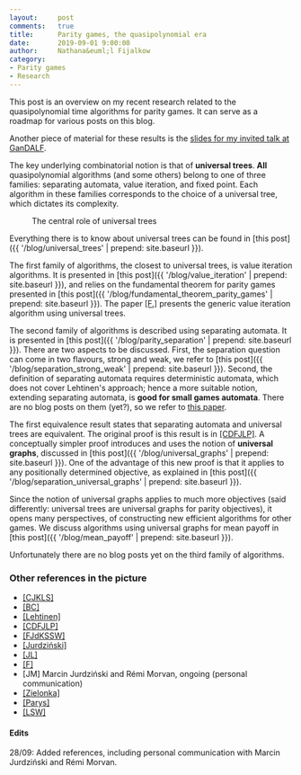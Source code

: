 ```yaml
---
layout:     post
comments:   true
title:      Parity games, the quasipolynomial era
date:       2019-09-01 9:00:00
author:     Nathana&euml;l Fijalkow
category:   
- Parity games
- Research
---
```


<script type="text/x-mathjax-config">
MathJax.Hub.Config({
  TeX: {
    Macros: {
      R: "{\\mathbb{R}}",
      Q: "{\\mathbb{Q}}",
      N: "{\\mathbb{N}}",
      Z: "{\\mathbb{Z}}",
      A: "{\\mathcal{A}}",
      B: "{\\mathcal{B}}",
      rk: "{\\text{rank}}",
      NNrk: "{\\text{rank}_+}",
    }
  }
});
</script>

<p class="intro"><span class="dropcap">T</span>his post is an overview on my recent research related to the quasipolynomial time algorithms for parity games.
It can serve as a roadmap for various posts on this blog.
</p>

Another piece of material for these results is the [slides for my invited talk at GanDALF](https://nathanael-fijalkow.github.io/Talk/2019-09-03-GanDALF_parity/#/overview_start).

The key underlying combinatorial notion is that of **universal trees**.
**All** quasipolynomial algorithms (and some others) belong to one of three families: separating automata, value iteration, and fixed point.
Each algorithm in these families corresponds to the choice of a universal tree, which dictates its complexity.

<figure>
	<img src="{{ '/images/intro.png' | prepend: site.baseurl }}" alt=""> 
	<figcaption>The central role of universal trees</figcaption>
</figure>

Everything there is to know about universal trees can be found in [this post]({{ '/blog/universal_trees' | prepend: site.baseurl }}).

The first family of algorithms, the closest to universal trees, is value iteration algorithms.
It is presented in [this post]({{ '/blog/value_iteration' | prepend: site.baseurl }}), and relies on the fundamental theorem for parity games presented in [this post]({{ '/blog/fundamental_theorem_parity_games' | prepend: site.baseurl }}).
The paper [[F.]](https://arxiv.org/abs/1801.09618) presents the generic value iteration algorithm using universal trees.

The second family of algorithms is described using separating automata.
It is presented in [this post]({{ '/blog/parity_separation' | prepend: site.baseurl }}).
There are two aspects to be discussed. 
First, the separation question can come in two flavours, strong and weak, we refer to [this post]({{ '/blog/separation_strong_weak' | prepend: site.baseurl }}).
Second, the definition of separating automata requires deterministic automata, which does not cover Lehtinen's approach; hence a more suitable notion, extending separating automata,
is **good for small games automata**. There are no blog posts on them (yet?), so we refer to [this paper](https://link.springer.com/chapter/10.1007%2F978-3-030-17127-8_1).

The first equivalence result states that separating automata and universal trees are equivalent. 
The original proof is this result is in [[CDFJLP]](https://arxiv.org/abs/1807.10546).
A conceptually simpler proof introduces and uses the notion of **universal graphs**, discussed in [this post]({{ '/blog/universal_graphs' | prepend: site.baseurl }}).
One of the advantage of this new proof is that it applies to any positionally determined objective, as explained in [this post]({{ '/blog/separation_universal_graphs' | prepend: site.baseurl }}).

Since the notion of universal graphs applies to much more objectives (said differently: universal trees are universal graphs for parity objectives), it opens many perspectives, of constructing new efficient algorithms for other games.
We discuss algorithms using universal graphs for mean payoff in [this post]({{ '/blog/mean_payoff' | prepend: site.baseurl }}).

Unfortunately there are no blog posts yet on the third family of algorithms.

### Other references in the picture

* [[CJKLS]](https://dl.acm.org/citation.cfm?doid=3055399.3055409)
* [[BC]](https://www.mimuw.edu.pl/~bojan/upload/reduced-may-25.pdf)
* [[Lehtinen]](https://dl.acm.org/citation.cfm?doid=3209108.3209115)
* [[CDFJLP]](https://arxiv.org/abs/1807.10546)
* [[FJdKSSW]](https://arxiv.org/abs/1703.01296)
* [[Jurdzi&#324;ski]](https://link.springer.com/chapter/10.1007%2F3-540-46541-3_24)
* [[JL]](https://arxiv.org/abs/1702.05051)
* [[F]](https://arxiv.org/abs/1801.09618)
* [JM] Marcin Jurdzi&#324;ski and Rémi Morvan, ongoing (personal communication)
* [[Zielonka]](https://www.sciencedirect.com/science/article/pii/S0304397598000097?via%3Dihub)
* [[Parys]](https://arxiv.org/abs/1904.12446)
* [[LSW]](https://arxiv.org/abs/1904.11810)

#### Edits
28/09: Added references, including personal communication with Marcin Jurdzi&#324;ski and Rémi Morvan.

